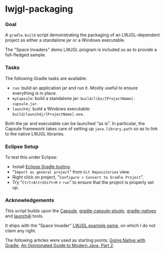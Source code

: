 lwjgl-packaging
===============

### Goal ###

A `gradle.build` script demonstrating the packaging of an LWJGL-dependent project as either a standalone jar or a Windows executable.

The "Space Invaders" demo LWJGL program is included so as to provide a full-fledged sample.

### Tasks ###

The following Gradle tasks are available:

* `run`: build an application jar and run it. Mostly useful to ensure everything is in place.
* `myCapsule`: build a standalone jar: `build/libs/[ProjectName]-capsule.jar`.
* `launch4j`: build a Windows executable: `build/launch4j/[ProjectName].exe`. 

Both the jar and executable can be launched "as is". In particular, the Capsule framework takes care of setting up `java.library.path` so as to link to the native LWJGL libraries.

### Eclipse Setup ###

To test this under Eclipse:

* Install [Eclipse Gradle tooling](https://github.com/spring-projects/eclipse-integration-gradle/).
* "`Import as general project`" from `Git Repositories` view.
* Right click on project, "`Configure > Convert to Gradle Project`".
* Try "`Ctrl+Alt+Shift+R` > `run`" to ensure that the project is properly set up.

### Acknowledgements ###

This script builds upon the [Capsule](https://github.com/puniverse/capsule), [gradle-capsule-plugin](https://github.com/danthegoodman/gradle-capsule-plugin), [gradle-natives](https://github.com/cjstehno/gradle-natives) and [launch4j](http://launch4j.sourceforge.net/) tools.

It ships with the "Space Invader" [LWJGL example game](http://wiki.lwjgl.org/index.php?title=Space_Invaders_Example_Game), on which I do not claim any right.

The following articles were used as starting points: [Going Native with Gradle](https://github.com/cjstehno/coffeaelectronica/wiki/Going-Native-with-Gradle), [An Opinionated Guide to Modern Java, Part 2](http://blog.paralleluniverse.co/2014/05/08/modern-java-pt2/).
